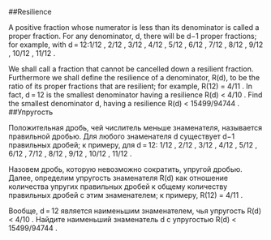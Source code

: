 ##Resilience

 
A positive fraction whose numerator is less than its denominator is called a proper fraction.
For any denominator, d, there will be d−1 proper fractions; for example, with d = 12:1/12 , 2/12 , 3/12 , 4/12 , 5/12 , 6/12 , 7/12 , 8/12 , 9/12 , 10/12 , 11/12 .

We shall call a fraction that cannot be cancelled down a resilient fraction.
Furthermore we shall define the resilience of a denominator, R(d), to be the ratio of its proper fractions that are resilient; for example, R(12) = 4/11 .
In fact, d = 12 is the smallest denominator having a resilience R(d) < 4/10 .
Find the smallest denominator d, having a resilience R(d) < 15499/94744 .
##Упругость

 
Положительная дробь, чей числитель меньше знаменателя, называется правильной дробью.
Для любого знаменателя d существует d−1 правильных дробей; к примеру, для d = 12:
1/12 , 2/12 , 3/12 , 4/12 , 5/12 , 6/12 , 7/12 , 8/12 , 9/12 , 10/12 , 11/12 .


Назовем дробь, которую невозможно сократить, упругой дробью.
Далее, определим упругость знаменателя R(d) как отношение количества упругих правильных дробей к общему количеству правильных дробей с этим знаменателем; к примеру, R(12) = 4/11 .

Вообще, d = 12 является наименьшим знаменателем, чья упругость R(d) < 4/10 .
Найдите наименьший знаменатель d с упругостью R(d) < 15499/94744 .
